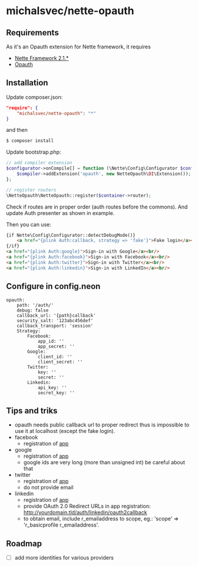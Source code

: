 michalsvec/nette-opauth
============================

Requirements
------------

As it's an Opauth extension for Nette framework, it requires

- [Nette Framework 2.1.*](https://github.com/nette/nette)
- [Opauth](https://github.com/opauth/opauth)

Installation
------------

Update composer.json:
```json
"require": {
    "michalsvec/nette-opauth": "*"
}
```
and then

```sh
$ composer install
```

Update bootstrap.php:
```php
// add compiler extension
$configurator->onCompile[] = function (\Nette\Config\Configurator $config, \Nette\Config\Compiler $compiler) {
	$compiler->addExtension('opauth', new NetteOpauth\DI\Extension());
};

// register routers
\NetteOpauth\NetteOpauth::register($container->router);
```

Check if routes are in proper order (auth routes before the commons).
And update Auth presenter as shown in example.

Then you can use:
```html
{if Nette\Config\Configurator::detectDebugMode()}
	<a href="{plink Auth:callback, strategy => 'fake'}">Fake login</a><br/>
{/if}
<a href="{plink Auth:google}">Sign-in with Google</a><br/>
<a href="{plink Auth:facebook}">Sign-in with Facebook</a><br/>
<a href="{plink Auth:twitter}">Sign-in with Twitter</a><br/>
<a href="{plink Auth:linkedin}">Sign-in with LinkedIn</a><br/>
```

Configure in config.neon
------------
```
opauth:
	path: '/auth/'
	debug: false
	callback_url: '{path}callback'
	security_salt: '123abc456def'
	callback_transport: 'session'
	Strategy:
		Facebook:
			app_id: ''
			app_secret: ''
		Google:
			client_id: ''
			client_secret: ''
		Twitter:
			key: ''
			secret: ''
		Linkedin:
			api_key: ''
			secret_key: ''
```

Tips and triks
--------------

 * opauth needs public callback url to proper redirect thus is impossible to use it at localhost (except the fake login).
 * facebook
    * registration of [app](https://developers.facebook.com/apps)
 * google
    * registration of [app](https://code.google.com/apis/console)
    * google ids are very long (more than unsigned int) be careful about that
 * twitter
    * registration of [app](https://dev.twitter.com/apps)
    * do not provide email
 * linkedin
    * registration of [app](https://www.linkedin.com/secure/developer)
    * provide OAuth 2.0 Redirect URLs in app registration: http://yourdomain.tld/auth/linkedin/oauth2callback
    * to obtain email, include r_emailaddress to scope, eg.: 'scope' => 'r_basicprofile r_emailaddress'.


Roadmap
-------
- [ ] add more identities for various providers

